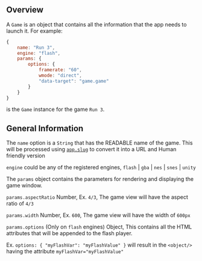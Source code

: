 ## Overview
A `Game` is an object that contains all the information that the app needs to launch it.
For example:
```javascript
{
	name: "Run 3",
	engine: "flash",
	params: {
		options: {
			framerate: "60",
			wmode: "direct",
			"data-target": "game.game"
		}
	}
}
```
is the `Game` instance for the game `Run 3`.

## General Information
The `name` option is a `String` that has the READABLE name of the game.
This will be processed using [`app.slug`](./App) to convert it into a URL and Human friendly version

`engine` could be any of the registered engines, `flash` | `gba` | `nes` | `snes` | `unity`

The `params` object contains the parameters for rendering and displaying the game window.

`params.aspectRatio` Number, Ex. `4/3`, The game view will have the aspect ratio of `4/3`

`params.width` Number, Ex. `600`, The game view will have the width of `600px`

`params.options` (Only on `flash` engines) Object, This contains all the HTML attributes that will be appended to the flash player.

Ex. `options: { "myFlashVar": "myFlashValue" }` will result in the `<object/>` having the attribute `myFlashVar="myFlashValue"`
